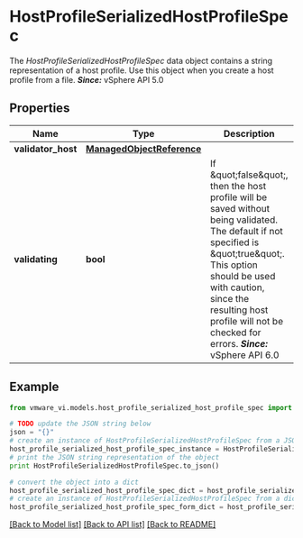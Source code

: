 # HostProfileSerializedHostProfileSpec

The *HostProfileSerializedHostProfileSpec* data object contains a string representation of a host profile.  Use this object when you create a host profile from a file.  ***Since:*** vSphere API 5.0 

## Properties
Name | Type | Description | Notes
------------ | ------------- | ------------- | -------------
**validator_host** | [**ManagedObjectReference**](ManagedObjectReference.md) |  | [optional] 
**validating** | **bool** | If \&quot;false\&quot;, then the host profile will be saved without being validated.  The default if not specified is \&quot;true\&quot;. This option should be used with caution, since the resulting host profile will not be checked for errors.  ***Since:*** vSphere API 6.0  | [optional] 

## Example

```python
from vmware_vi.models.host_profile_serialized_host_profile_spec import HostProfileSerializedHostProfileSpec

# TODO update the JSON string below
json = "{}"
# create an instance of HostProfileSerializedHostProfileSpec from a JSON string
host_profile_serialized_host_profile_spec_instance = HostProfileSerializedHostProfileSpec.from_json(json)
# print the JSON string representation of the object
print HostProfileSerializedHostProfileSpec.to_json()

# convert the object into a dict
host_profile_serialized_host_profile_spec_dict = host_profile_serialized_host_profile_spec_instance.to_dict()
# create an instance of HostProfileSerializedHostProfileSpec from a dict
host_profile_serialized_host_profile_spec_form_dict = host_profile_serialized_host_profile_spec.from_dict(host_profile_serialized_host_profile_spec_dict)
```
[[Back to Model list]](../README.md#documentation-for-models) [[Back to API list]](../README.md#documentation-for-api-endpoints) [[Back to README]](../README.md)


